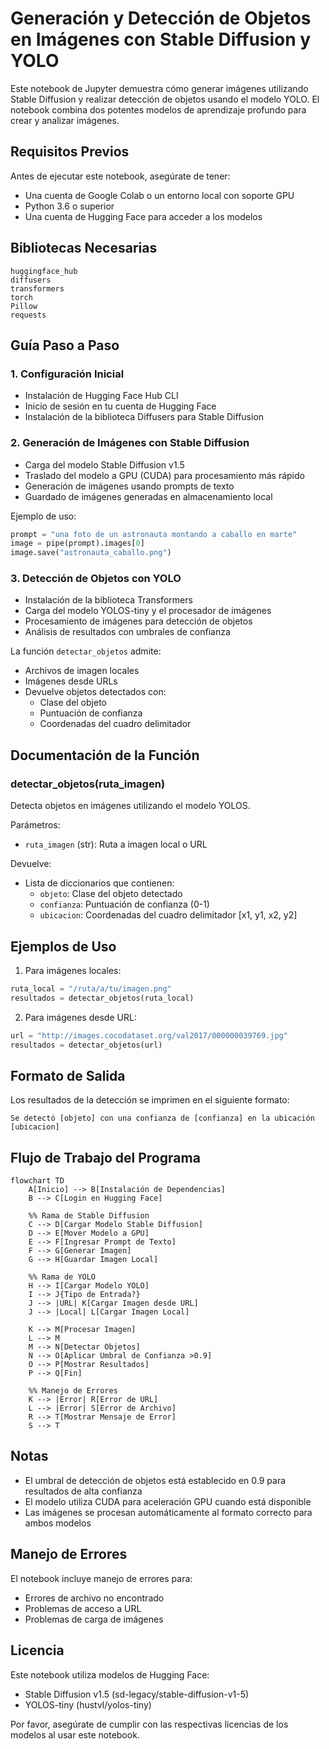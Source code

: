 # Generación y Detección de Objetos en Imágenes con Stable Diffusion y YOLO

Este notebook de Jupyter demuestra cómo generar imágenes utilizando Stable Diffusion y realizar detección de objetos usando el modelo YOLO. El notebook combina dos potentes modelos de aprendizaje profundo para crear y analizar imágenes.

## Requisitos Previos

Antes de ejecutar este notebook, asegúrate de tener:
- Una cuenta de Google Colab o un entorno local con soporte GPU
- Python 3.6 o superior
- Una cuenta de Hugging Face para acceder a los modelos

## Bibliotecas Necesarias
```
huggingface_hub
diffusers
transformers
torch
Pillow
requests
```

## Guía Paso a Paso

### 1. Configuración Inicial
- Instalación de Hugging Face Hub CLI
- Inicio de sesión en tu cuenta de Hugging Face
- Instalación de la biblioteca Diffusers para Stable Diffusion

### 2. Generación de Imágenes con Stable Diffusion
- Carga del modelo Stable Diffusion v1.5
- Traslado del modelo a GPU (CUDA) para procesamiento más rápido
- Generación de imágenes usando prompts de texto
- Guardado de imágenes generadas en almacenamiento local

Ejemplo de uso:
```python
prompt = "una foto de un astronauta montando a caballo en marte"
image = pipe(prompt).images[0]
image.save("astronauta_caballo.png")
```

### 3. Detección de Objetos con YOLO
- Instalación de la biblioteca Transformers
- Carga del modelo YOLOS-tiny y el procesador de imágenes
- Procesamiento de imágenes para detección de objetos
- Análisis de resultados con umbrales de confianza

La función `detectar_objetos` admite:
- Archivos de imagen locales
- Imágenes desde URLs
- Devuelve objetos detectados con:
  - Clase del objeto
  - Puntuación de confianza
  - Coordenadas del cuadro delimitador

## Documentación de la Función

### detectar_objetos(ruta_imagen)
Detecta objetos en imágenes utilizando el modelo YOLOS.

Parámetros:
- `ruta_imagen` (str): Ruta a imagen local o URL

Devuelve:
- Lista de diccionarios que contienen:
  - `objeto`: Clase del objeto detectado
  - `confianza`: Puntuación de confianza (0-1)
  - `ubicacion`: Coordenadas del cuadro delimitador [x1, y1, x2, y2]

## Ejemplos de Uso

1. Para imágenes locales:
```python
ruta_local = "/ruta/a/tu/imagen.png"
resultados = detectar_objetos(ruta_local)
```

2. Para imágenes desde URL:
```python
url = "http://images.cocodataset.org/val2017/000000039769.jpg"
resultados = detectar_objetos(url)
```

## Formato de Salida
Los resultados de la detección se imprimen en el siguiente formato:
```
Se detectó [objeto] con una confianza de [confianza] en la ubicación [ubicacion]
```

## Flujo de Trabajo del Programa
```mermaid
flowchart TD
    A[Inicio] --> B[Instalación de Dependencias]
    B --> C[Login en Hugging Face]
    
    %% Rama de Stable Diffusion
    C --> D[Cargar Modelo Stable Diffusion]
    D --> E[Mover Modelo a GPU]
    E --> F[Ingresar Prompt de Texto]
    F --> G[Generar Imagen]
    G --> H[Guardar Imagen Local]
    
    %% Rama de YOLO
    H --> I[Cargar Modelo YOLO]
    I --> J{Tipo de Entrada?}
    J --> |URL| K[Cargar Imagen desde URL]
    J --> |Local| L[Cargar Imagen Local]
    
    K --> M[Procesar Imagen]
    L --> M
    M --> N[Detectar Objetos]
    N --> O[Aplicar Umbral de Confianza >0.9]
    O --> P[Mostrar Resultados]
    P --> Q[Fin]

    %% Manejo de Errores
    K --> |Error| R[Error de URL]
    L --> |Error| S[Error de Archivo]
    R --> T[Mostrar Mensaje de Error]
    S --> T
```

## Notas
- El umbral de detección de objetos está establecido en 0.9 para resultados de alta confianza
- El modelo utiliza CUDA para aceleración GPU cuando está disponible
- Las imágenes se procesan automáticamente al formato correcto para ambos modelos

## Manejo de Errores
El notebook incluye manejo de errores para:
- Errores de archivo no encontrado
- Problemas de acceso a URL
- Problemas de carga de imágenes

## Licencia
Este notebook utiliza modelos de Hugging Face:
- Stable Diffusion v1.5 (sd-legacy/stable-diffusion-v1-5)
- YOLOS-tiny (hustvl/yolos-tiny)

Por favor, asegúrate de cumplir con las respectivas licencias de los modelos al usar este notebook.
